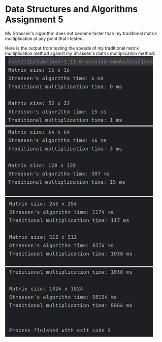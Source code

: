# Data Structures and Algorithms Assignment 5
My Strassen's algorithm does not become faster than my traditional matrix multiplication at any point that I tested. 

Here is the output from testing the speeds of my traditional matrix multiplication method against my Strassen's matrix multiplication method:
![Output1](o1.jpg)
![Output2](o2.jpg)
![Output3](o3.jpg)
![Output4](o4.jpg)
